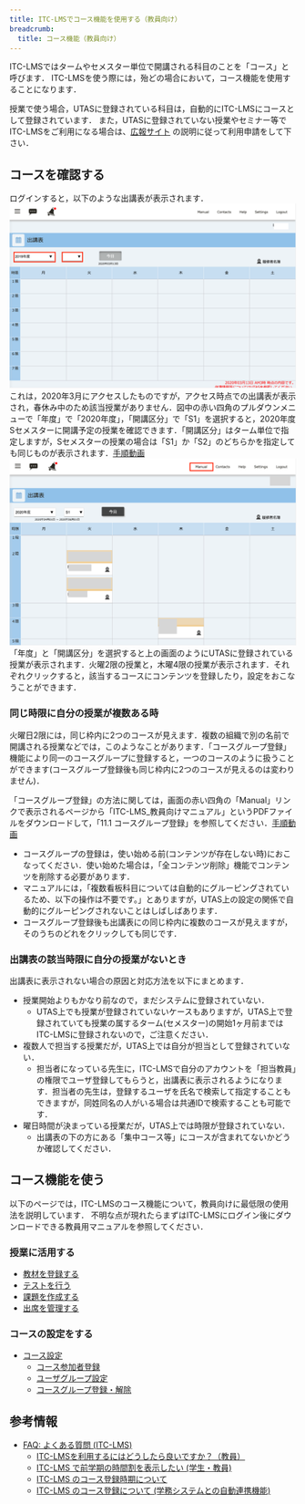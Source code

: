 ```yaml
---
title: ITC-LMSでコース機能を使用する（教員向け）
breadcrumb:
  title: コース機能（教員向け）
---
```


ITC-LMSではタームやセメスター単位で開講される科目のことを「コース」と呼びます．
ITC-LMSを使う際には，殆どの場合において，コース機能を使用することになります．

授業で使う場合，UTASに登録されている科目は，自動的にITC-LMSにコースとして登録されています．
また，UTASに登録されていない授業やセミナー等でITC-LMSをご利用になる場合は、[広報サイト](https://www.ecc.u-tokyo.ac.jp/itc-lms/) の説明に従って利用申請をして下さい．

## コースを確認する

ログインすると，以下のような出講表が表示されます．
![出講表1](./schedule1.png)
これは，2020年3月にアクセスしたものですが，アクセス時点での出講表が表示され，春休み中のため該当授業がありません．図中の赤い四角のプルダウンメニューで「年度」で「2020年度」，「開講区分」で「S1」を選択すると，2020年度Sセメスターに開講予定の授業を確認できます．「開講区分」はターム単位で指定しますが，Sセメスターの授業の場合は「S1」か「S2」のどちらかを指定しても同じものが表示されます．[手順動画](https://youtu.be/V-FN5muQw_Q)
![出講表2](./schedule2.png)
「年度」と「開講区分」を選択すると上の画面のようにUTASに登録されている授業が表示されます．火曜2限の授業と，木曜4限の授業が表示されます．それぞれクリックすると，該当するコースにコンテンツを登録したり，設定をおこなうことができます．

### 同じ時限に自分の授業が複数ある時
火曜日2限には，同じ枠内に2つのコースが見えます．複数の組織で別の名前で開講される授業などでは，このようなことがあります．「コースグループ登録」機能により同一のコースグループに登録すると，一つのコースのように扱うことができます(コースグループ登録後も同じ枠内に2つのコースが見えるのは変わりません)．

「コースグループ登録」の方法に関しては，画面の赤い四角の「Manual」リンクで表示されるページから「ITC-LMS_教員向けマニュアル」というPDFファイルをダウンロードして，「11.1 コースグループ登録」を参照してください．[手順動画](https://youtu.be/HJyOrTdT0l4)
*  コースグループの登録は，使い始める前(コンテンツが存在しない時)におこなってください．使い始めた場合は，「全コンテンツ削除」機能でコンテンツを削除する必要があります．
* マニュアルには，「複数看板科目については自動的にグルーピングされているため、以下の操作は不要です。」とありますが，UTAS上の設定の関係で自動的にグルーピングされないことはしばしばあります．
* コースグループ登録後も出講表にの同じ枠内に複数のコースが見えますが，そのうちのどれをクリックしても同じです．

### 出講表の該当時限に自分の授業がないとき
出講表に表示されない場合の原因と対応方法を以下にまとめます．

* 授業開始よりもかなり前なので，まだシステムに登録されていない．
  * UTAS上でも授業が登録されていないケースもありますが，UTAS上で登録されていても授業の属するターム(セメスター)の開始1ヶ月前まではITC-LMSに登録されないので，ご注意ください．
* 複数人で担当する授業だが，UTAS上では自分が担当として登録されていない．
  * 担当者になっている先生に，ITC-LMSで自分のアカウントを「担当教員」の権限でユーザ登録してもらうと，出講表に表示されるようになります．担当者の先生は，登録するユーザを氏名で検索して指定することもできますが，同姓同名の人がいる場合は共通IDで検索することも可能です．
* 曜日時間が決まっている授業だが，UTAS上では時限が登録されていない．
  * 出講表の下の方にある「集中コース等」にコースが含まれてないかどうか確認してください．

## コース機能を使う

以下のページでは，ITC-LMSのコース機能について，教員向けに最低限の使用法を説明しています．
不明な点が現れたらまずはITC-LMSにログイン後にダウンロードできる教員用マニュアルを参照してください．

### 授業に活用する

- [教材を登録する](/itc_lms/lecturers/materials/)
- [テストを行う](/itc_lms/lecturers/quizzes/)
- [課題を作成する](/itc_lms/lecturers/assignments/)
- [出席を管理する](/itc_lms/lecturers/attendances/)
<!-- - [アンケート](/itc_lms/lecturers/surveys/) -->
<!-- - [掲示板](/itc_lms/lecturers/forums/) -->
<!-- - [メッセージ](/itc_lms/lecturers/messages/) -->

### コースの設定をする

- [コース設定](/itc_lms/lecturers/settings/)
  - [コース参加者登録](/itc_lms/lecturers/settings/course_participants/)
  - [ユーザグループ設定](/itc_lms/lecturers/settings/user_groups/)
  - [コースグループ登録・解除](/itc_lms/lecturers/settings/course_group/)

## 参考情報
* <a href="https://www.ecc.u-tokyo.ac.jp/itc-lms/faq.html">FAQ: よくある質問 (ITC-LMS)</a>
  * <a href="https://www.ecc.u-tokyo.ac.jp/announcement/2014/03/12_1822.html">ITC-LMSを利用するにはどうしたら良いですか？（教員）</a>
  * <a href="https://www.ecc.u-tokyo.ac.jp/announcement/2014/09/03_1946.html">ITC-LMS で前学期の時間割を表示したい (学生・教員)</a>
  * <a href="https://www.ecc.u-tokyo.ac.jp/announcement/2014/08/22_1942.html">ITC-LMS のコース登録時期について</a>
  * <a href="https://www.ecc.u-tokyo.ac.jp/announcement/2015/03/30_2026.html">ITC-LMS のコース登録について (学務システムとの自動連携機能)</a>
